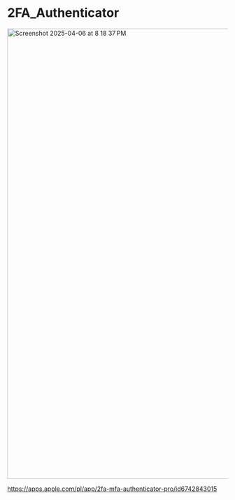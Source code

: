 # 2FA_Authenticator

<img width="1029" alt="Screenshot 2025-04-06 at 8 18 37 PM" src="https://github.com/user-attachments/assets/8386b814-5ecc-4fbd-a73e-61e67a399fb0" />

https://apps.apple.com/pl/app/2fa-mfa-authenticator-pro/id6742843015
